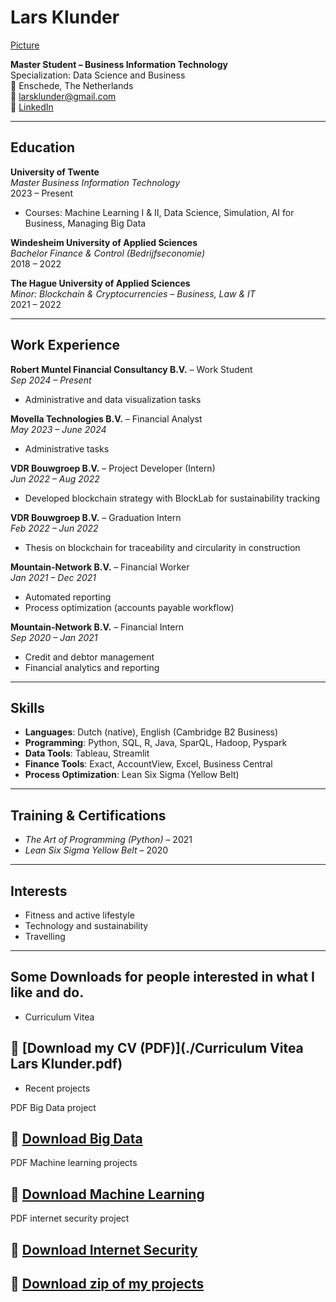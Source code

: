 # Lars Klunder

[Picture](./profilepicture.png)

**Master Student – Business Information Technology**  
Specialization: Data Science and Business  
📍 Enschede, The Netherlands  
📧 larsklunder@gmail.com  
🔗 [LinkedIn](https://www.linkedin.com/in/larsklunder)

---

## Education

**University of Twente**  
*Master Business Information Technology*  
2023 – Present  
- Courses: Machine Learning I & II, Data Science, Simulation, AI for Business, Managing Big Data

**Windesheim University of Applied Sciences**  
*Bachelor Finance & Control (Bedrijfseconomie)*  
2018 – 2022

**The Hague University of Applied Sciences**  
*Minor: Blockchain & Cryptocurrencies – Business, Law & IT*  
2021 – 2022

---

## Work Experience

**Robert Muntel Financial Consultancy B.V.** – Work Student  
*Sep 2024 – Present*  
- Administrative and data visualization tasks

**Movella Technologies B.V.** – Financial Analyst  
*May 2023 – June 2024*  
- Administrative tasks

**VDR Bouwgroep B.V.** – Project Developer (Intern)  
*Jun 2022 – Aug 2022*  
- Developed blockchain strategy with BlockLab for sustainability tracking

**VDR Bouwgroep B.V.** – Graduation Intern  
*Feb 2022 – Jun 2022*  
- Thesis on blockchain for traceability and circularity in construction

**Mountain-Network B.V.** – Financial Worker  
*Jan 2021 – Dec 2021*  
- Automated reporting  
- Process optimization (accounts payable workflow)

**Mountain-Network B.V.** – Financial Intern  
*Sep 2020 – Jan 2021*  
- Credit and debtor management  
- Financial analytics and reporting

---

## Skills

- **Languages**: Dutch (native), English (Cambridge B2 Business)
- **Programming**: Python, SQL, R, Java, SparQL, Hadoop, Pyspark
- **Data Tools**: Tableau, Streamlit
- **Finance Tools**: Exact, AccountView, Excel, Business Central
- **Process Optimization**: Lean Six Sigma (Yellow Belt)

---

## Training & Certifications

- *The Art of Programming (Python)* – 2021  
- *Lean Six Sigma Yellow Belt* – 2020

---

## Interests

- Fitness and active lifestyle  
- Technology and sustainability  
- Travelling

--- 

## Some Downloads for people interested in what I like and do. 

- Curriculum Vitea

## 📄 [Download my CV (PDF)](./Curriculum Vitea Lars Klunder.pdf)

- Recent projects


PDF Big Data project
## 📄 [Download Big Data](./projects/Steam_Reviews_and_Tweets_2020.pdf)

PDF Machine learning projects
## 📄 [Download Machine Learning](./projects/Machine_Learning_II-2.pdf)

PDF internet security project
## 📄 [Download Internet Security](./projects/Internet_Security-2.pdf)
## 📄 [Download zip of my projects](./Projects.zip)
